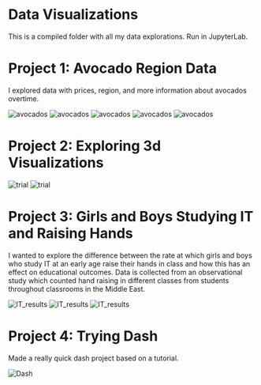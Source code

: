 # Data Visualizations

This is a compiled folder with all my data explorations. Run in JupyterLab.

# Project 1: Avocado Region Data
I explored data with prices, region, and more information about avocados overtime.


![avocados](screenShot1.png)
![avocados](screenShot2.png)
![avocados](screenShot3.png)
![avocados](screenShot4.png)
![avocados](screenShot5.png)

# Project 2: Exploring 3d Visualizations

![trial](screenShot6.png)
![trial](screenShot7.png)

# Project 3: Girls and Boys Studying IT and Raising Hands
I wanted to explore the difference between the rate at which girls and boys who study IT at an early age raise their hands in class and how this has an effect on educational outcomes. Data is collected from an observational study which counted hand raising in different classes from students throughout classrooms in the Middle East. 

![IT_results](screenShot8.png)
![IT_results](screenShot9.png)
![IT_results](ScreenShot10.png)

# Project 4: Trying Dash

Made a really quick dash project based on a tutorial.

![Dash](ScreenShot11.png)




